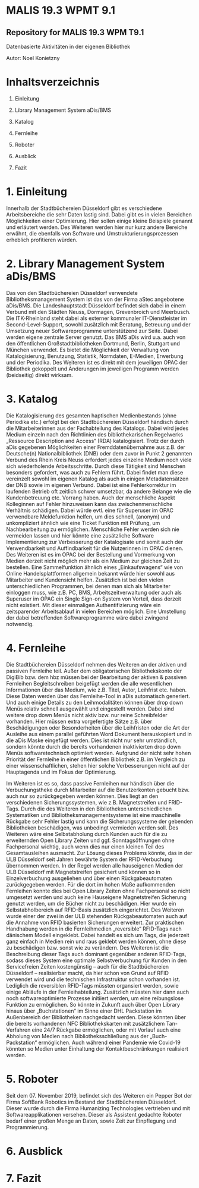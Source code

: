 # MALIS 19.3 WPMT 9.1
## Repository for MALIS 19.3 WPM T9.1
Datenbasierte Aktivitäten in der eigenen Bibliothek

Autor: Noel Konietzny


# Inhaltsverzeichnis

1. Einleitung

2. Library Management System aDis/BMS

3. Katalog

4. Fernleihe

5. Roboter

6. Ausblick

7. Fazit


# 1. Einleitung

Innerhalb der Stadtbüchereien Düsseldorf gibt es verschiedene Arbeitsbereiche die sehr Daten lastig sind. Dabei gibt es in vielen Bereichen Möglichkeiten einer Optimierung. Hier sollen einige kleine Beispiele genannt und erläutert werden. Des Weiteren werden hier nur kurz andere Bereiche erwähnt, die ebenfalls von Software und Umstrukturierungsprozessen erheblich profitieren würden.


# 2. Library Management System aDis/BMS

Das von den Stadtbüchereien Düsseldorf verwendete Bibliotheksmanagement System ist das von der Firma aStec angebotene aDis/BMS. Die Landeshauptstadt Düsseldorf befindet sich dabei in einem Verbund mit den Städten Neuss, Dormagen, Grevenbroich und Meerbusch.  Die ITK-Rheinland steht dabei als externer kommunaler IT-Dienstleister im Second-Level-Support, sowohl zusätzlich mit Beratung, Betreuung und der Umsetzung neuer Softwareprogramme unterstützend zur Seite. Dabei werden eigene zentrale Server genutzt.  Das BMS aDis wird u.a. auch von den öffentlichen Großstadtbibliotheken Dortmund, Berlin, Stuttgart und München verwendet.
Es bietet die Möglichkeit der Verwaltung von Katalogisierung, Benutzung, Statistik, Normdaten, E-Medien, Erwerbung und der Periodika. Des Weiteren ist es direkt mit dem jeweiligen OPAC der Bibliothek gekoppelt und Änderungen im jeweiligen Programm werden (beidseitig) direkt wirksam.


# 3. Katalog

Die Katalogisierung des gesamten haptischen Medienbestands (ohne Periodika etc.) erfolgt bei den Stadtbüchereien Düsseldorf händisch durch die Mitarbeiterinnen aus der Fachabteilung des Katalogs. Dabei wird jedes Medium einzeln nach den Richtlinien des bibliothekarischen Regelwerks „Ressource Description and Access“ (RDA) katalogisiert. Trotz der durch aDis gegebenen Möglichkeiten einer Fremddatenübernahme aus z.B. der Deutsche(n) Nationalbibliothek (DNB) oder dem zuvor in Punkt 2 genannten Verbund des Rhein Kreis Neuss erfordert jedes einzelne Medium noch viele sich wiederholende Arbeitsschritte. Durch diese Tätigkeit sind Menschen besonders gefordert, was auch zu Fehlern führt. Dabei findet man diese vereinzelt sowohl im eigenen Katalog als auch in einigen Metadatensätzen der DNB sowie im eigenen Verbund. Dabei ist eine Fehlerkorrektur im laufenden Betrieb oft zeitlich schwer umsetzbar, da andere Belange wie die Kundenbetreuung etc. Vorrang haben. Auch der menschliche Aspekt Kolleginnen auf Fehler hinzuweisen kann das zwischenmenschliche Verhältnis schädigen. Dabei würde evtl. eine für Superuser im OPAC verwendbare Meldefunktion helfen, um dies schnell, (anonym) und unkompliziert ähnlich wie eine Ticket Funktion mit Prüfung, um Nachbearbeitung zu ermöglichen. Menschliche Fehler werden sich nie vermeiden lassen und hier könnte eine zusätzliche Software Implementierung zur Verbesserung der Katalogisate und somit auch der Verwendbarkeit und Auffindbarkeit für die Nutzerinnen im OPAC dienen. Des Weiteren ist es im OPAC bei der Bestellung und Vormerkung von Medien derzeit nicht möglich mehr als ein Medium zur gleichen Zeit zu bestellen. Eine Sammelfunktion ähnlich eines „Einkaufswagens“ wie von Online Handelsplattformen allgemein bekannt würde hier sowohl aus Mitarbeiter und Kundensicht helfen. 
Zusätzlich ist bei den vielen unterschiedlichen Programmen, bei denen man sich als Mitarbeiter einloggen muss, wie z.B. PC, BMS, Arbeitszeitverwaltung oder auch als Superuser im OPAC ein Single Sign-on System von Vorteil, dass derzeit nicht existiert. Mit dieser einmaligen Authentifizierung wäre ein zeitsparender Arbeitsablauf in vielen Bereichen möglich. Eine Umstellung der dabei betreffenden Softwareprogramme wäre dabei zwingend notwendig.


# 4. Fernleihe

Die Stadtbüchereien Düsseldorf nehmen des Weiteren an der aktiven und passiven Fernleihe teil. Außer dem obligatorischen Bibliothekskonto der DigiBib bzw. dem hbz müssen bei der Bearbeitung der aktiven & passiven Fernleihen Begleitschreiben beigefügt werden die alle wesentlichen Informationen über das Medium, wie z.B. Titel, Autor, Leihfrist etc. haben. Diese Daten werden über das Fernleihe-Tool in aDis automatisch generiert. Und auch einige Details zu den Leihmodalitäten können über drop down Menüs relativ schnell ausgewählt und eingestellt werden. Dabei sind weitere drop down Menüs nicht aktiv bzw. nur reine Schreibfelder vorhanden. Hier müssen extra vorgefertigte Sätze z.B. über Beschädigungen oder Besonderheiten über die Leihfristen oder die Art der Ausleihe aus einem parallel geführten Word Dokument herauskopiert und in die aDis Maske eingefügt werden. Dies ist nicht nur sehr umständlich, sondern könnte durch die bereits vorhandenen inaktivierten drop down Menüs softwaretechnisch optimiert werden. Aufgrund der nicht sehr hohen Priorität der Fernleihe in einer öffentlichen Bibliothek z.B. im Vergleich zu einer wissenschaftlichen, stehen hier solche Verbesserungen nicht auf der Hauptagenda und im Fokus der Optimierung.

Im Weiteren ist es so, dass passive Fernleihen nur händisch über die Verbuchungstheke durch Mitarbeiter auf die Benutzerkonten gebucht bzw. auch nur so zurückgegeben werden können. Dies liegt an den verschiedenen Sicherungssystemen, wie z.B. Magnetstreifen und FRID-Tags. Durch die des Weiteren in den Bibliotheken unterschiedlichen Systematiken und Bibliotheksmanagementsysteme ist eine maschinelle Rückgabe sehr Fehler lastig und kann die Sicherungssysteme der gebenden Bibliotheken beschädigen, was unbedingt vermieden werden soll. Des Weiteren wäre eine Selbstabholung durch Kunden auch für die zu erweiternden Open Library Zeiten und ggf. Sonntagsöffnungen ohne Fachpersonal wichtig, auch wenn dies nur einen kleinen Teil des Gesamtausleihen ausmacht. Zur Lösung dieses Problems könnte, das in der ULB Düsseldorf seit Jahren bewährte System der RFID-Verbuchung übernommen werden. In der Regel werden alle hauseigenen Medien der ULB Düsseldorf mit Magnetstreifen gesichert und können so in Einzelverbuchung ausgeliehen und über einen Rückgabeautomaten zurückgegeben werden. Für die dort im hohen Maße aufkommenden Fernleihen konnte dies bei Open Library Zeiten ohne Fachpersonal so nicht umgesetzt werden und auch keine Hauseigene Magnetstreifen Sicherung genutzt werden, um die Bücher nicht zu beschädigen. Hier wurde ein Selbstabholbereich auf RFID-Basis zusätzlich eingerichtet. Des Weiteren wurde einer der zwei in der ULB stehenden Rückgabeautomaten auch auf die Annahme von RFID basierten Sicherungen erweitert. Zur praktischen Handhabung werden in die Fernleihmedien „reversible“ RFID-Tags nach dänischem Modell eingeklebt. Dabei handelt es sich um Tags, die jederzeit ganz einfach in Medien rein und raus geklebt werden können, ohne diese zu beschädigen bzw. sonst wie zu verändern. Des Weiteren ist die Beschreibung dieser Tags auch dominant gegenüber anderen RFID-Tags, sodass dieses System eine optimale Selbstverbuchung für Kunden in den Servicefreien Zeiten kostengünstig – auch für die Stadtbüchereien Düsseldorf – realisierbar macht, da hier schon von Grund auf RFID verwendet wird und die technischen Infrastruktur schon vorhanden ist. Lediglich die reversiblen RFID-Tags müssten organsiert werden, sowie einige Abläufe in der Fernleihabteilung. Zusätzlich müssten hier dann auch noch softwareoptimierte Prozesse initiiert werden, um eine reibungslose Funktion zu ermöglichen. So könnte in Zukunft auch über Open Library hinaus über „Buchstationen“ im Sinne einer DHL Packstation im Außenbereich der Bibliotheken nachgedacht werden. Diese könnten über die bereits vorhandenen NFC Bibliothekskarten mit zusätzlichem Tan-Verfahren eine 24/7 Rückgabe ermöglichen, oder mit Vorlauf auch eine Abholung von Medien nach Bibliotheksschließung aus der „Buch-Packstation“ ermöglichen. Auch während einer Pandemie wie Covid-19 könnten so Medien unter Einhaltung der Kontaktbeschränkungen realisiert werden.


# 5. Roboter

Seit dem 07. November 2019, befindet sich des Weiteren ein Pepper Bot der Firma SoftBank Robotics im Bestand der Stadtbüchereien Düsseldorf. Dieser wurde durch die Firma Humanizing Technologies vertrieben und mit Softwareapplikationen versehen. Dieser als Assistent gedachte Roboter bedarf einer großen Menge an Daten, sowie Zeit zur Einpflegung und Programmierung.

# 6. Ausblick


# 7. Fazit
